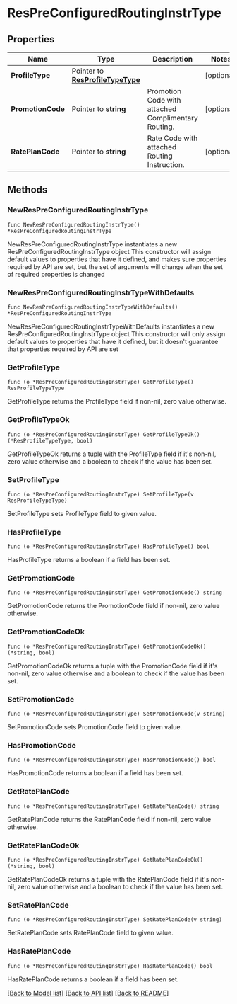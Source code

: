 # ResPreConfiguredRoutingInstrType

## Properties

Name | Type | Description | Notes
------------ | ------------- | ------------- | -------------
**ProfileType** | Pointer to [**ResProfileTypeType**](ResProfileTypeType.md) |  | [optional] 
**PromotionCode** | Pointer to **string** | Promotion Code with attached Complimentary Routing. | [optional] 
**RatePlanCode** | Pointer to **string** | Rate Code with attached Routing Instruction. | [optional] 

## Methods

### NewResPreConfiguredRoutingInstrType

`func NewResPreConfiguredRoutingInstrType() *ResPreConfiguredRoutingInstrType`

NewResPreConfiguredRoutingInstrType instantiates a new ResPreConfiguredRoutingInstrType object
This constructor will assign default values to properties that have it defined,
and makes sure properties required by API are set, but the set of arguments
will change when the set of required properties is changed

### NewResPreConfiguredRoutingInstrTypeWithDefaults

`func NewResPreConfiguredRoutingInstrTypeWithDefaults() *ResPreConfiguredRoutingInstrType`

NewResPreConfiguredRoutingInstrTypeWithDefaults instantiates a new ResPreConfiguredRoutingInstrType object
This constructor will only assign default values to properties that have it defined,
but it doesn't guarantee that properties required by API are set

### GetProfileType

`func (o *ResPreConfiguredRoutingInstrType) GetProfileType() ResProfileTypeType`

GetProfileType returns the ProfileType field if non-nil, zero value otherwise.

### GetProfileTypeOk

`func (o *ResPreConfiguredRoutingInstrType) GetProfileTypeOk() (*ResProfileTypeType, bool)`

GetProfileTypeOk returns a tuple with the ProfileType field if it's non-nil, zero value otherwise
and a boolean to check if the value has been set.

### SetProfileType

`func (o *ResPreConfiguredRoutingInstrType) SetProfileType(v ResProfileTypeType)`

SetProfileType sets ProfileType field to given value.

### HasProfileType

`func (o *ResPreConfiguredRoutingInstrType) HasProfileType() bool`

HasProfileType returns a boolean if a field has been set.

### GetPromotionCode

`func (o *ResPreConfiguredRoutingInstrType) GetPromotionCode() string`

GetPromotionCode returns the PromotionCode field if non-nil, zero value otherwise.

### GetPromotionCodeOk

`func (o *ResPreConfiguredRoutingInstrType) GetPromotionCodeOk() (*string, bool)`

GetPromotionCodeOk returns a tuple with the PromotionCode field if it's non-nil, zero value otherwise
and a boolean to check if the value has been set.

### SetPromotionCode

`func (o *ResPreConfiguredRoutingInstrType) SetPromotionCode(v string)`

SetPromotionCode sets PromotionCode field to given value.

### HasPromotionCode

`func (o *ResPreConfiguredRoutingInstrType) HasPromotionCode() bool`

HasPromotionCode returns a boolean if a field has been set.

### GetRatePlanCode

`func (o *ResPreConfiguredRoutingInstrType) GetRatePlanCode() string`

GetRatePlanCode returns the RatePlanCode field if non-nil, zero value otherwise.

### GetRatePlanCodeOk

`func (o *ResPreConfiguredRoutingInstrType) GetRatePlanCodeOk() (*string, bool)`

GetRatePlanCodeOk returns a tuple with the RatePlanCode field if it's non-nil, zero value otherwise
and a boolean to check if the value has been set.

### SetRatePlanCode

`func (o *ResPreConfiguredRoutingInstrType) SetRatePlanCode(v string)`

SetRatePlanCode sets RatePlanCode field to given value.

### HasRatePlanCode

`func (o *ResPreConfiguredRoutingInstrType) HasRatePlanCode() bool`

HasRatePlanCode returns a boolean if a field has been set.


[[Back to Model list]](../README.md#documentation-for-models) [[Back to API list]](../README.md#documentation-for-api-endpoints) [[Back to README]](../README.md)


